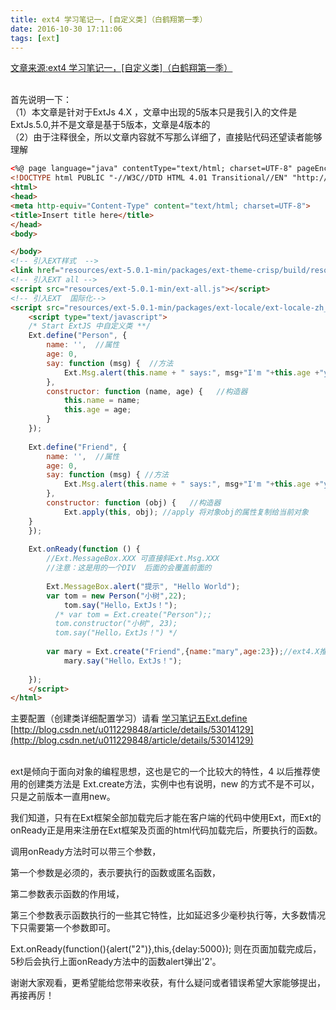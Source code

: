 ```yaml
---
title: ext4 学习笔记一，[自定义类]（白鹤翔第一季）
date: 2016-10-30 17:11:06
tags: [ext]
---
```

[文章来源:ext4 学习笔记一，[自定义类]（白鹤翔第一季）](http://blog.csdn.net/u011229848/article/details/52972922)


<br/>首先说明一下：
<br/>（1）本文章是针对于ExtJs 4.X ，文章中出现的5版本只是我引入的文件是ExtJs.5.0,并不是文章是基于5版本，文章是4版本的
<br/>（2）由于注释很全，所以文章内容就不写那么详细了，直接贴代码还望读者能够理解  
 <!--more-->
```html
<%@ page language="java" contentType="text/html; charset=UTF-8" pageEncoding="UTF-8"%>
<!DOCTYPE html PUBLIC "-//W3C//DTD HTML 4.01 Transitional//EN" "http://www.w3.org/TR/html4/loose.dtd">
<html>
<head>
<meta http-equiv="Content-Type" content="text/html; charset=UTF-8">
<title>Insert title here</title>
</head>
<body>

</body>
<!-- 引入EXT样式  -->
<link href="resources/ext-5.0.1-min/packages/ext-theme-crisp/build/resources/ext-theme-crisp-all.css" rel="stylesheet" />
<!-- 引入EXT all -->
<script src="resources/ext-5.0.1-min/ext-all.js"></script>
<!-- 引入EXT  国际化-->
<script src="resources/ext-5.0.1-min/packages/ext-locale/ext-locale-zh_CN.js"></script>
    <script type="text/javascript">
    /* Start ExtJS 中自定义类 **/
    Ext.define("Person", {  
        name: '',  //属性
        age: 0,  
    	say: function (msg) {  //方法
            Ext.Msg.alert(this.name + " says:", msg+"I'm "+this.age +"years。");  
        },  
        constructor: function (name, age) {   //构造器
            this.name = name;  
            this.age = age;  
        }  
    });  
    
    Ext.define("Friend", {  
        name: '',  //属性
        age: 0,   
        say: function (msg) { //方法 
            Ext.Msg.alert(this.name + " says:", msg+"I'm "+this.age +"years。");  
        },  
        constructor: function (obj) {   //构造器
            Ext.apply(this, obj); //apply 将对象obj的属性复制给当前对象
    }
    });
    
    Ext.onReady(function () {
    	//Ext.MessageBox.XXX 可直接斜Ext.Msg.XXX
    	//注意：这是用的一个DIV  后面的会覆盖前面的
    	
        Ext.MessageBox.alert("提示", "Hello World");
        var tom = new Person("小树",22);
        	tom.say("Hello，ExtJs！");
    	  /* var tom = Ext.create("Person");;
    	  tom.constructor("小树", 23);
    	  tom.say("Hello，ExtJs！") */
        
        var mary = Ext.create("Friend",{name:"mary",age:23});//ext4.X推荐使用
        	mary.say("Hello，ExtJs！");
        
    });
    </script>
</html>
```
 主要配置（创建类详细配置学习）请看 [学习笔记五Ext.define](http://blog.csdn.net/u011229848/article/details/53014129) [http://blog.csdn.net/u011229848/article/details/53014129](http://blog.csdn.net/u011229848/article/details/53014129)

<br/>ext是倾向于面向对象的编程思想，这也是它的一个比较大的特性，4 以后推荐使用的创建类方法是 Ext.create方法，实例中也有说明，new 的方式不是不可以，只是之前版本一直用new。

我们知道，只有在Ext框架全部加载完后才能在客户端的代码中使用Ext，而Ext的onReady正是用来注册在Ext框架及页面的html代码加载完后，所要执行的函数。

调用onReady方法时可以带三个参数，

第一个参数是必须的，表示要执行的函数或匿名函数，

第二参数表示函数的作用域，

第三个参数表示函数执行的一些其它特性，比如延迟多少毫秒执行等，大多数情况下只需要第一个参数即可。

Ext.onReady(function(){alert("2")},this,{delay:5000});
则在页面加载完成后，5秒后会执行上面onReady方法中的函数alert弹出'2'。

谢谢大家观看，更希望能给您带来收获，有什么疑问或者错误希望大家能够提出，再接再厉！